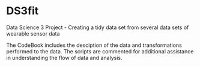 # DS3fit
Data Science 3 Project - Creating a tidy data set from several data sets of wearable sensor data

The CodeBook includes the desciption of the data and transformations performed to the data.  The scripts are commented for additional assistance in understanding the flow of data and analysis.
